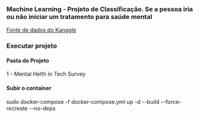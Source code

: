 ### Machine Learning - Projeto de Classificação. Se a pessoa iria ou não iniciar um tratamento para saúde mental
[Fonte de dados do Kanggle](https://www.kaggle.com/datasets/osmi/mental-health-in-tech-survey?resource=download&select=survey.csv)

### Executar projeto
#### Pasta do Projeto
1 - Mental Helth in Tech Survey
#### Subir o container
sudo docker-compose -f docker-compose.yml up  -d --build --force-recreate --no-deps
